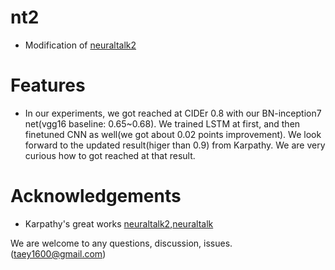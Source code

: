 # nt2
- Modification of [neuraltalk2](https://github.com/karpathy/neuraltalk2)

# Features
- In our experiments, we got reached at CIDEr 0.8 with our BN-inception7 net(vgg16 baseline: 0.65~0.68). We trained LSTM at first, and then finetuned CNN as well(we got about 0.02 points improvement). 
We look forward to the updated result(higer than 0.9) from Karpathy. We are very curious how to got reached at that result.

# Acknowledgements
- Karpathy's great works [neuraltalk2](https://github.com/karpathy/neuraltalk2),[neuraltalk](https://github.com/karpathy/neuraltalk)

We are welcome to any questions, discussion, issues. 
(taey1600@gmail.com)
